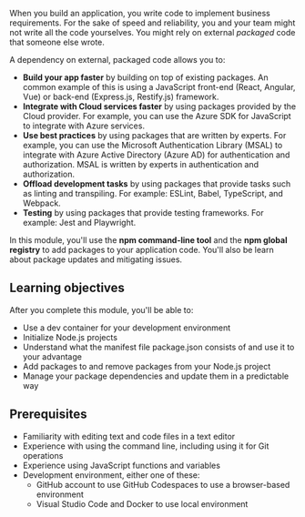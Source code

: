 When you build an application, you write code to implement business requirements. For the sake of speed and reliability, you and your team might not write all the code yourselves. You might rely on external _packaged_ code that someone else wrote.

A dependency on external, packaged code allows you to:

* **Build your app faster** by building on top of existing packages. An common example of this is using a JavaScript front-end (React, Angular, Vue) or back-end (Express.js, Restify.js) framework.
* **Integrate with Cloud services faster** by using packages provided by the Cloud provider. For example, you can use the Azure SDK for JavaScript to integrate with Azure services.
* **Use best practices** by using packages that are written by experts. For example, you can use the Microsoft Authentication Library (MSAL) to integrate with Azure Active Directory (Azure AD) for authentication and authorization. MSAL is written by experts in authentication and authorization.
* **Offload development tasks** by using packages that provide tasks such as linting and transpiling. For example: ESLint, Babel, TypeScript, and Webpack.
* **Testing** by using packages that provide testing frameworks. For example: Jest and Playwright.

In this module, you'll use the **npm command-line tool** and the **npm global registry** to add packages to your application code. You'll also be learn about package updates and mitigating issues.

## Learning objectives

After you complete this module, you'll be able to:

- Use a dev container for your development environment 
- Initialize Node.js projects
- Understand what the manifest file package.json consists of and use it to your advantage
- Add packages to and remove packages from your Node.js project
- Manage your package dependencies and update them in a predictable way

## Prerequisites

- Familiarity with editing text and code files in a text editor
- Experience with using the command line, including using it for Git operations
- Experience using JavaScript functions and variables
- Development environment, either one of these:
    - GitHub account to use GitHub Codespaces to use a browser-based environment
    - Visual Studio Code and Docker to use local environment

